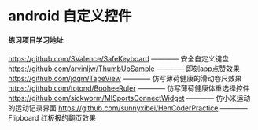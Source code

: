 # android 自定义控件

#### 练习项目学习地址
https://github.com/SValence/SafeKeyboard  ———— 安全自定义键盘
https://github.com/arvinljw/ThumbUpSample  ———— 即刻app点赞效果
https://github.com/jdqm/TapeView  ———— 仿写薄荷健康的滑动卷尺效果
https://github.com/totond/BooheeRuler  ———— 仿写薄荷健康体重选择控件
https://github.com/sickworm/MISportsConnectWidget  ———— 仿小米运动的运动记录界面
https://github.com/sunnyxibei/HenCoderPractice  ———— Flipboard 红板报的翻页效果
